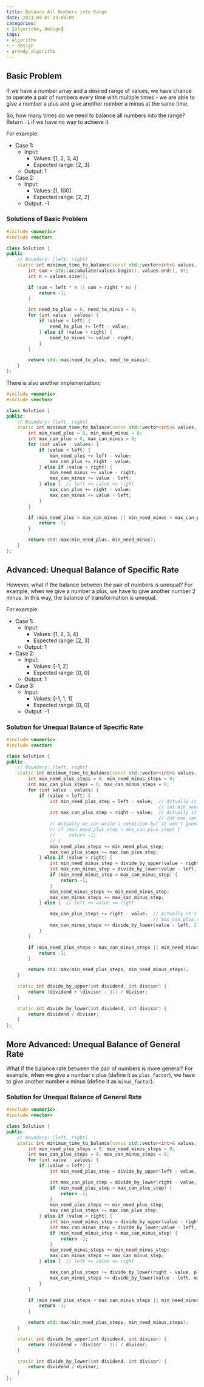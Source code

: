 ```yaml
---
title: Balance All Numbers into Range
date: 2023-09-07 23:06:09
categories:
- [algorithm, design]
tags:
- algorithm
- - design
- greedy_algorithm
---
```


## Basic Problem

If we have a number array and a desired range of values, we have chance to operate a pair of numbers every time with multiple times - we are able to give a number a plus and give another number a minus at the same time.

So, how many times do we need to balance all numbers into the range? Return `-1` if we have no way to achieve it.

For example:

- Case 1:
  - Input:
    - Values: [1, 2, 3, 4]
    - Expected range: [2, 3]
  - Output: 1
- Case 2:
  - Input:
    - Values: [1, 100]
    - Expected range: [2, 2]
  - Output: -1

### Solutions of Basic Problem

```C++
#include <numeric>
#include <vector>

class Solution {
public:
    // Boundary: [left, right]
    static int minimum_time_to_balance(const std::vector<int>& values, int left, int right) {
        int sum = std::accumulate(values.begin(), values.end(), 0);
        int n = values.size();

        if (sum < left * n || sum > right * n) {
            return -1;
        }

        int need_to_plus = 0, need_to_minus = 0;
        for (int value : values) {
            if (value < left) {
                need_to_plus += left - value;
            } else if (value > right) {
                need_to_minus += value - right;
            }
        }

        return std::max(need_to_plus, need_to_minus);
    }
};
```

There is also another implementation:

```C++
#include <numeric>
#include <vector>

class Solution {
public:
    // Boundary: [left, right]
    static int minimum_time_to_balance(const std::vector<int>& values, int left, int right) {
        int min_need_plus = 0, min_need_minus = 0;
        int max_can_plus = 0, max_can_minus = 0;
        for (int value : values) {
            if (value < left) {
                min_need_plus += left - value;
                max_can_plus += right - value;
            } else if (value > right) {
                min_need_minus += value - right;
                max_can_minus += value - left;
            } else {  // left <= value <= right
                max_can_plus += right - value;
                max_can_minus += value - left;
            }
        }

        if (min_need_plus > max_can_minus || min_need_minus > max_can_plus) {
            return -1;
        }

        return std::max(min_need_plus, min_need_minus);
    }
};
```

## Advanced: Unequal Balance of Specific Rate

However, what if the balance between the pair of numbers is unequal? For example, when we give a number a plus, we have to give another number 2 minus. In this way, the balance of transformation is unequal.

For example:

- Case 1:
  - Input:
    - Values: [1, 2, 3, 4]
    - Expected range: [2, 3]
  - Output: 1
- Case 2:
  - Input:
    - Values: [-1, 2]
    - Expected range: [0, 0]
  - Output: 1
- Case 3:
  - Input:
    - Values: [-1, 1, 1]
    - Expected range: [0, 0]
  - Output: -1

### Solution for Unequal Balance of Specific Rate

```C++
#include <numeric>
#include <vector>

class Solution {
public:
    // Boundary: [left, right]
    static int minimum_time_to_balance(const std::vector<int>& values, int left, int right) {
        int min_need_plus_steps = 0, min_need_minus_steps = 0;
        int max_can_plus_steps = 0, max_can_minus_steps = 0;
        for (int value : values) {
            if (value < left) {
                int min_need_plus_step = left - value;  // Actually it's equivalent to such statement:
                                                        // int min_need_plus_step = divide_by_upper(left - value, 1);
                int max_can_plus_step = right - value;  // Actually it's equivalent to such statement:
                                                        // int max_can_plus_step = divide_by_lower(right - value, 1);
                // Actually we can write a condition but it won't gonna work here:
                // if (min_need_plus_step > max_can_plus_step) {
                //     return -1;
                // }
                min_need_plus_steps += min_need_plus_step;
                max_can_plus_steps += max_can_plus_step;
            } else if (value > right) {
                int min_need_minus_step = divide_by_upper(value - right, 2);
                int max_can_minus_step = divide_by_lower(value - left, 2);
                if (min_need_minus_step > max_can_minus_step) {
                    return -1;
                }
                min_need_minus_steps += min_need_minus_step;
                max_can_minus_steps += max_can_minus_step;
            } else {  // left <= value <= right

                max_can_plus_steps += right - value;  // Actually it's equivalent to such statement:
                                                      // max_can_plus_steps += divide_by_lower(right - value, 1);
                max_can_minus_steps += divide_by_lower(value - left, 2);
            }
        }

        if (min_need_plus_steps > max_can_minus_steps || min_need_minus_steps > max_can_plus_steps) {
            return -1;
        }

        return std::max(min_need_plus_steps, min_need_minus_steps);
    }

    static int divide_by_upper(int dividend, int divisor) {
        return (dividend + (divisor - 1)) / divisor;
    }

    static int divide_by_lower(int dividend, int divisor) {
        return dividend / divisor;
    }
};
```

## More Advanced: Unequal Balance of General Rate

What if the balance rate between the pair of numbers is more general? For example, when we give a number `n` plus (define it as `plus_factor`), we have to give another number `m` minus (define it as `minus_factor`).

### Solution for Unequal Balance of General Rate

```C++
#include <numeric>
#include <vector>

class Solution {
public:
    // Boundary: [left, right]
    static int minimum_time_to_balance(const std::vector<int>& values, int left, int right, int plus_factor, int minus_factor) {
        int min_need_plus_steps = 0, min_need_minus_steps = 0;
        int max_can_plus_steps = 0, max_can_minus_steps = 0;
        for (int value : values) {
            if (value < left) {
                int min_need_plus_step = divide_by_upper(left - value, plus_factor);

                int max_can_plus_step = divide_by_lower(right - value, plus_factor);
                if (min_need_plus_step > max_can_plus_step) {
                    return -1;
                }
                min_need_plus_steps += min_need_plus_step;
                max_can_plus_steps += max_can_plus_step;
            } else if (value > right) {
                int min_need_minus_step = divide_by_upper(value - right, minus_factor);
                int max_can_minus_step = divide_by_lower(value - left, minus_factor);
                if (min_need_minus_step > max_can_minus_step) {
                    return -1;
                }
                min_need_minus_steps += min_need_minus_step;
                max_can_minus_steps += max_can_minus_step;
            } else {  // left <= value <= right

                max_can_plus_steps += divide_by_lower(right - value, plus_factor);
                max_can_minus_steps += divide_by_lower(value - left, minus_factor);
            }
        }

        if (min_need_plus_steps > max_can_minus_steps || min_need_minus_steps > max_can_plus_steps) {
            return -1;
        }

        return std::max(min_need_plus_steps, min_need_minus_steps);
    }

    static int divide_by_upper(int dividend, int divisor) {
        return (dividend + (divisor - 1)) / divisor;
    }

    static int divide_by_lower(int dividend, int divisor) {
        return dividend / divisor;
    }
};
```
